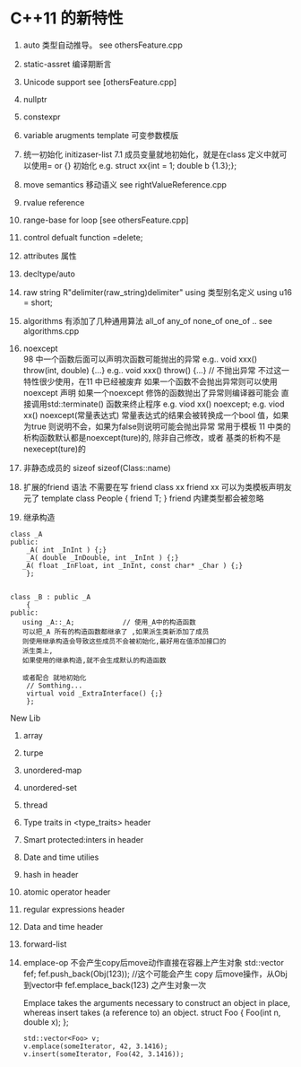 C++11 的新特性
===============================

1. auto 类型自动推导。  see othersFeature.cpp
2. static-assret  编译期断言
3. Unicode support see [othersFeature.cpp]
4. nullptr
5. constexpr
6. variable arugments template 可变参数模版
7. 统一初始化 initizaser-list
7.1 成员变量就地初始化，就是在class 定义中就可以使用= or {} 初始化
  e.g. struct xx{int = 1; double b {1.3};};
8. move semantics 移动语义
      see rightValueReference.cpp
9. rvalue reference
10. range-base for loop [see othersFeature.cpp]
11. control defualt function =delete;
12. attributes 属性
13. decltype/auto
14. raw string
    R"delimiter(raw_string)delimiter"
using 类型别名定义
using u16 = short;

15. algorithms 有添加了几种通用算法
         all_of any_of none_of one_of ..
         see algorithms.cpp


16. noexcept         
     98 中一个函数后面可以声明次函数可能抛出的异常
      e.g.. void xxx() throw(int, double) {...}
      e.g.. void xxx() throw() {...} // 不抛出异常
       不过这一特性很少使用，在11 中已经被废弃
      如果一个函数不会抛出异常则可以使用 noexcept 声明
      如果一个noexcept 修饰的函数抛出了异常则编译器可能会
      直接调用std::terminate() 函数来终止程序
      e.g. viod xx() noexcept;
      e.g. viod xx() noexcept(常量表达式)
              常量表达式的结果会被转换成一个bool 值，如果为true
              则说明不会，如果为false则说明可能会抛出异常
     常用于模板
     11 中类的析构函数默认都是noexcept(ture)的, 除非自己修改，或者
     基类的析构不是nexecept(ture)的

17. 非静态成员的 sizeof
     sizeof(Class::name)

18. 扩展的friend 语法
      不需要在写 friend class xx
        friend xx
      可以为类模板声明友元了
        template <typename T> class People {
             friend T;
        }
        friend 内建类型都会被忽略


19.  继承构造

```
class _A
public:
    _A( int _InInt ) {;}
    _A( double _InDouble, int _InInt ) {;}
   _A( float _InFloat, int _InInt, const char* _Char ) {;}
    };
 

class _B : public _A
    {
public:
   using _A::_A;            // 使用_A中的构造函数
   可以把_A 所有的构造函数都继承了 ,如果派生类新添加了成员
   则使用继承构造会导致这些成员不会被初始化,最好用在值添加接口的
   派生类上,
   如果使用的继承构造,就不会生成默认的构造函数

   或者配合 就地初始化
    // Somthing...
    virtual void _ExtraInterface() {;}
    };
```

New Lib
1. array
2. turpe
3. unordered-map
4. unordered-set
5. thread
6. Type traits in <type_traits> header
7. Smart protected:inters in <memory> header
8. Date and time utilies <chrono>
9. hash in <functional> header
10. atomic operator <atomic> header
11. regular expressions <regex> header
12. Data and time <chrono> header
13. forward-list
14. emplace-op 不会产生copy后move动作直接在容器上产生对象
     std::vector<Obj> fef;
     fef.push_back(Obj(123)); //这个可能会产生 copy 后move操作，从Obj到vector中
     fef.emplace_back(123) 之产生对象一次
      
      Emplace takes the arguments necessary to construct an object in place,
       whereas insert takes (a reference to) an object.
        struct Foo
        {
          Foo(int n, double x);
        };

        std::vector<Foo> v;
        v.emplace(someIterator, 42, 3.1416);
        v.insert(someIterator, Foo(42, 3.1416));

